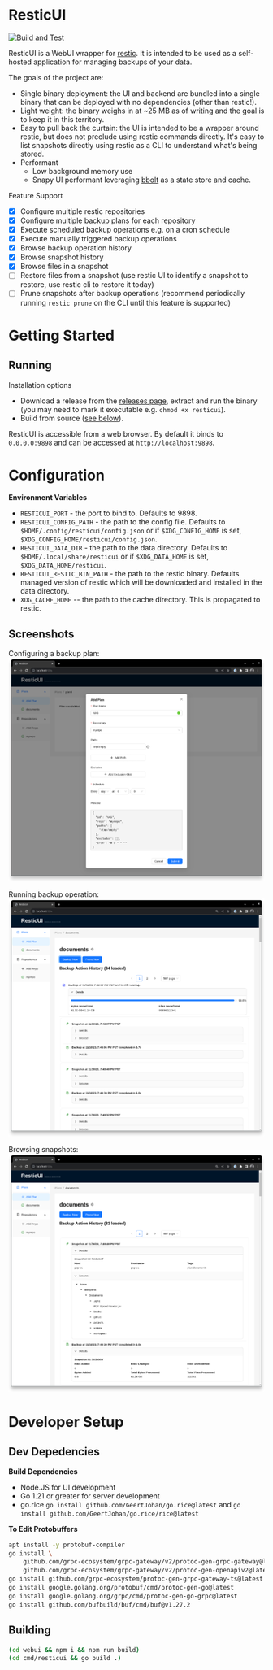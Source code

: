 # ResticUI

[![Build and Test](https://github.com/garethgeorge/resticui/actions/workflows/build-and-test.yml/badge.svg)](https://github.com/garethgeorge/resticui/actions/workflows/build-and-test.yml)

ResticUI is a WebUI wrapper for [restic](https://restic.net/). It is intended to be used as a self-hosted application for managing backups of your data.

The goals of the project are:

 * Single binary deployment: the UI and backend are bundled into a single binary that can be deployed with no dependencies (other than restic!).
 * Light weight: the binary weighs in at ~25 MB as of writing and the goal is to keep it in this territory. 
 * Easy to pull back the curtain: the UI is intended to be a wrapper around restic, but does not preclude using restic commands directly. It's easy to list snapshots directly using restic as a CLI to understand what's being stored.
 * Performant
   * Low background memory use
   * Snapy UI performant leveraging [bbolt](https://github.com/etcd-io/bbolt) as a state store and cache.

Feature Support

 * [x] Configure multiple restic repositories
 * [x] Configure multiple backup plans for each repository
 * [x] Execute scheduled backup operations e.g. on a cron schedule
* [x] Execute manually triggered backup operations
* [x] Browse backup operation history
* [x] Browse snapshot history
* [x] Browse files in a snapshot
* [ ] Restore files from a snapshot (use restic UI to identify a snapshot to restore, use restic cli to restore it today)
* [ ] Prune snapshots after backup operations (recommend periodically running `restic prune` on the CLI until this feature is supported)

# Getting Started 

## Running 

Installation options

 * Download a release from the [releases page](https://github.com/garethgeorge/resticui/releases), extract and run the binary (you may need to mark it executable e.g. `chmod +x resticui`).
 * Build from source ([see below](#building)).

ResticUI is accessible from a web browser. By default it binds to `0.0.0.0:9898` and can be accessed at `http://localhost:9898`. 

# Configuration

**Environment Variables**

 * `RESTICUI_PORT` - the port to bind to. Defaults to 9898.
 * `RESTICUI_CONFIG_PATH` - the path to the config file. Defaults to `$HOME/.config/resticui/config.json` or if `$XDG_CONFIG_HOME` is set, `$XDG_CONFIG_HOME/resticui/config.json`.
 * `RESTICUI_DATA_DIR` - the path to the data directory. Defaults to `$HOME/.local/share/resticui` or if `$XDG_DATA_HOME` is set, `$XDG_DATA_HOME/resticui`.
 * `RESTICUI_RESTIC_BIN_PATH` - the path to the restic binary. Defaults managed version of restic which will be downloaded and installed in the data directory.
 * `XDG_CACHE_HOME` -- the path to the cache directory. This is propagated to restic. 

## Screenshots

Configuring a backup plan:
![Configure Backup Plan](./screenshots/screenshot-add-plan.png)

Running backup operation:
![Backup Running](./screenshots/screenshot-backup-running.png)

Browsing snapshots:
![Browse Backup](./screenshots/screenshot-browse.png)

# Developer Setup

## Dev Depedencies

**Build Dependencies**

 * Node.JS for UI development
 * Go 1.21 or greater for server development
 * go.rice `go install github.com/GeertJohan/go.rice@latest` and `go install github.com/GeertJohan/go.rice/rice@latest`

**To Edit Protobuffers**
```sh
apt install -y protobuf-compiler
go install \
    github.com/grpc-ecosystem/grpc-gateway/v2/protoc-gen-grpc-gateway@latest \
    github.com/grpc-ecosystem/grpc-gateway/v2/protoc-gen-openapiv2@latest
go install github.com/grpc-ecosystem/protoc-gen-grpc-gateway-ts@latest
go install google.golang.org/protobuf/cmd/protoc-gen-go@latest
go install google.golang.org/grpc/cmd/protoc-gen-go-grpc@latest
go install github.com/bufbuild/buf/cmd/buf@v1.27.2
```
## Building

```sh
(cd webui && npm i && npm run build)
(cd cmd/resticui && go build .)
```

